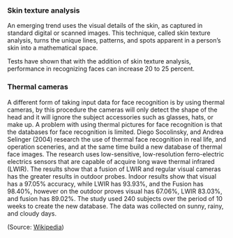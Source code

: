 ### Skin texture analysis

An emerging trend uses the visual details of the skin, as captured in standard digital or scanned images.
This technique, called skin texture analysis, turns the unique lines, patterns, and spots apparent in a person’s skin into a mathematical space.

Tests have shown that with the addition of skin texture analysis, performance in recognizing faces can increase 20 to 25 
percent.

### Thermal cameras

A different form of taking input data for face recognition is by using thermal cameras, by this procedure the cameras will only detect the shape of the head and it will ignore the subject accessories such as glasses, hats, or make up.
A problem with using thermal pictures for face recognition is that the databases for face recognition is limited.
Diego Socolinsky, and Andrea Selinger (2004) research the use of thermal face recognition in real life, and operation sceneries, and at the same time build a new database of thermal face images.
The research uses low-sensitive, low-resolution ferro-electric electrics sensors that are capable of acquire long wave thermal infrared (LWIR).
The results show that a fusion of LWIR and regular visual cameras has the greater results in outdoor probes.
Indoor results show that visual has a 97.05% accuracy, while LWIR has 93.93%, and the Fusion has 98.40%, however on the outdoor proves visual has 67.06%, LWIR 83.03%, and fusion has 89.02%.
The study used 240 subjects over the period of 10 weeks to create the new database. The data was collected on sunny, rainy, and cloudy days.

(Source: [Wikipedia](https://en.wikipedia.org/wiki/Facial_recognition_system))
